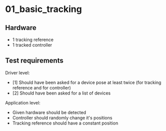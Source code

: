 # 01_basic_tracking

## Hardware
- 1 tracking reference
- 1 tracked controller

## Test requirements

Driver level:
- [1] Should have been asked for a device pose at least twice (for tracking reference and for controller)
- [2] Should have been asked for a list of devices

Application level:
- Given hardware should be detected
- Controller should randomly change it's positions
- Tracking reference should have a constant position
